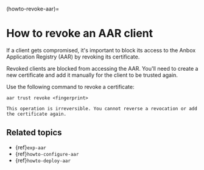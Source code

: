 (howto-revoke-aar)=

# How to revoke an AAR client

If a client gets compromised, it's important to block its access to the Anbox Application Registry (AAR) by revoking its certificate.

Revoked clients are blocked from accessing the AAR. You'll need to create a new certificate and add it manually for the client to be trusted again.

Use the following command to revoke a certificate:

    aar trust revoke <fingerprint>

```{caution}
This operation is irreversible. You cannot reverse a revocation or add the certificate again.
```

## Related topics

* {ref}`exp-aar`
* {ref}`howto-configure-aar`
* {ref}`howto-deploy-aar`
